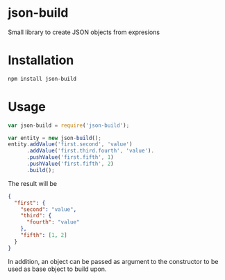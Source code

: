 json-build
==========

Small library to create JSON objects from expresions

Installation
============
```bash
npm install json-build
```
 
Usage
=====
```javascript
var json-build = require('json-build');

var entity = new json-build();
entity.addValue('first.second', 'value')
      .addValue('first.third.fourth', 'value').
      .pushValue('first.fifth', 1)
      .pushValue('first.fifth', 2)
      .build();

```

The result will be
```json
{
  "first": {
    "second": "value",
    "third": {
      "fourth": "value"
    },
    "fifth": [1, 2]
  }
}
```

In addition, an object can be passed as argument to the constructor to be used as base object to build upon.
